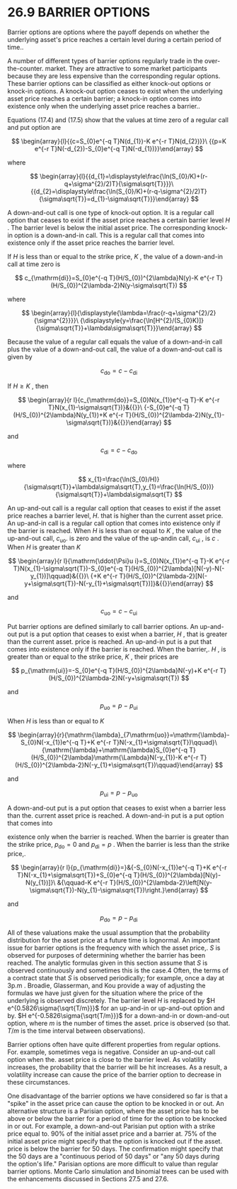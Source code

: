 # 26.9 BARRIER OPTIONS  

Barrier options are options where the payoff depends on whether the underlying asset's price reaches a certain level during a certain period of time..  

A number of different types of barrier options regularly trade in the over-the-counter. market. They are attractive to some market participants because they are less expensive than the corresponding regular options. These barrier options can be classified as either knock-out options or knock-in options. A knock-out option ceases to exist when the underlying asset price reaches a certain barrier; a knock-in option comes into existence only when the underlying asset price reaches a barrier..  

Equations (17.4) and (17.5) show that the values at time zero of a regular call and put option are  

$$
\begin{array}{l}{{c=S_{0}e^{-q T}N(d_{1})-K e^{-r T}N(d_{2})}}\ {{p=K e^{-r T}N(-d_{2})-S_{0}e^{-q T}N(-d_{1})}}\end{array}
$$  

where  

$$
\begin{array}{l}{{d_{1}=\displaystyle\frac{\ln(S_{0}/K)+(r-q+\sigma^{2}/2)T}{\sigma\sqrt{T}}}}\ {{d_{2}=\displaystyle\frac{\ln(S_{0}/K)+(r-q-\sigma^{2}/2)T}{\sigma\sqrt{T}}=d_{1}-\sigma\sqrt{T}}}\end{array}
$$  

A down-and-out call is one type of knock-out option. It is a regular call option that ceases to exist if the asset price reaches a certain barrier level $H$ . The barrier level is below the initial asset price. The corresponding knock-in option is a down-and-in call. This is a regular call that comes into existence only if the asset price reaches the barrier level.  

If $H$ is less than or equal to the strike price, $K$ , the value of a down-and-in call at time zero is  

$$
c_{\mathrm{di}}=S_{0}e^{-q T}(H/S_{0})^{2\lambda}N(y)-K e^{-r T}(H/S_{0})^{2\lambda-2}N(y-\sigma\sqrt{T})
$$  

where  

$$
\begin{array}{l}{\displaystyle{\lambda=\frac{r-q+\sigma^{2}/2}{\sigma^{2}}}}\ {\displaystyle{y=\frac{\ln[H^{2}/(S_{0}K)]}{\sigma\sqrt{T}}+\lambda\sigma\sqrt{T}}}\end{array}
$$  

Because the value of a regular call equals the value of a down-and-in call plus the value of a down-and-out call, the value of a down-and-out call is given by  

$$
c_{\mathrm{do}}=c-c_{\mathrm{di}}
$$  

If $H\geq K$ , then  

$$
\begin{array}{r l}{c_{\mathrm{do}}=S_{0}N(x_{1})e^{-q T}-K e^{-r T}N(x_{1}-\sigma\sqrt{T})}&{{}}\ {-S_{0}e^{-q T}(H/S_{0})^{2\lambda}N(y_{1})+K e^{-r T}(H/S_{0})^{2\lambda-2}N(y_{1}-\sigma\sqrt{T})}&{{}}\end{array}
$$  

and  

$$
c_{\mathrm{di}}=c-c_{\mathrm{do}}
$$  

where  

$$
x_{1}=\frac{\ln(S_{0}/H)}{\sigma\sqrt{T}}+\lambda\sigma\sqrt{T},y_{1}=\frac{\ln(H/S_{0})}{\sigma\sqrt{T}}+\lambda\sigma\sqrt{T}
$$  

An up-and-out call is a regular call option that ceases to exist if the asset price reaches a barrier level, $H.$ that is higher than the current asset price. An up-and-in call is a regular call option that comes into existence only if the barrier is reached. When $H$ is less than or equal to $K$ , the value of the up-and-out call, $c_{\mathrm{uo}}.$ is zero and the value of the up-andin call, $c_{\mathrm{ui}}$ , is $c$ . When $H$ is greater than $K$  

$$
\begin{array}{r l}{\mathrm{\ddot{\Psi}u i}=S_{0}N(x_{1})e^{-q T}-K e^{-r T}N(x_{1}-\sigma\sqrt{T})-S_{0}e^{-q T}(H/S_{0})^{2\lambda}[N(-y)-N(-y_{1})]\qquad}&{{}}\ {+K e^{-r T}(H/S_{0})^{2\lambda-2}[N(-y+\sigma\sqrt{T})-N(-y_{1}+\sigma\sqrt{T})]}&{{}}\end{array}
$$  

and  

$$
c_{\mathrm{uo}}=c-c_{\mathrm{ui}}
$$  

Put barrier options are defined similarly to call barrier options. An up-and-out put is a put option that ceases to exist when a barrier, $H$ , that is greater than the current asset. price is reached. An up-and-in put is a put that comes into existence only if the barrier is reached. When the barrier,. $H$ , is greater than or equal to the strike price, $K$ , their prices are  

$$
p_{\mathrm{ui}}=-S_{0}e^{-q T}(H/S_{0})^{2\lambda}N(-y)+K e^{-r T}(H/S_{0})^{2\lambda-2}N(-y+\sigma\sqrt{T})
$$  

and  

$$
p_{\mathrm{uo}}=p\:-\:p_{\mathrm{ui}}
$$  

When $H$ is less than or equal to $K$  

$$
\begin{array}{r}{\mathrm{\lambda}_{7\mathrm{uo}}=\mathrm{\lambda}-S_{0}N(-x_{1})e^{-q T}+K e^{-r T}N(-x_{1}+\sigma\sqrt{T})\qquad}\ {\mathrm{\lambda}+\mathrm{\lambda}S_{0}e^{-q T}(H/S_{0})^{2\lambda}\mathrm{\Lambda}N(-y_{1})-K e^{-r T}(H/S_{0})^{2\lambda-2}N(-y_{1}+\sigma\sqrt{T})\qquad}\end{array}
$$  

and  

$$
p_{\mathrm{ui}}=p\mathrm{~-~}p_{\mathrm{uo}}
$$  

A down-and-out put is a put option that ceases to exist when a barrier less than the. current asset price is reached. A down-and-in put is a put option that comes into  

existence only when the barrier is reached. When the barrier is greater than the strike price, $p_{\mathrm{do}}=0$ and $p_{\mathrm{di}}=p$ . When the barrier is less than the strike price,.  

$$
\begin{array}{r l}{p_{\mathrm{di}}=}&{-S_{0}N(-x_{1})e^{-q T}+K e^{-r T}N(-x_{1}+\sigma\sqrt{T})+S_{0}e^{-q T}(H/S_{0})^{2\lambda}[N(y)-N(y_{1})]}\ &{\qquad-K e^{-r T}(H/S_{0})^{2\lambda-2}\left[N(y-\sigma\sqrt{T})-N(y_{1}-\sigma\sqrt{T})\right.}\end{array}
$$  

and  

$$
p_{\mathrm{do}}=p-p_{\mathrm{di}}
$$  

All of these valuations make the usual assumption that the probability distribution for the asset price at a future time is lognormal. An important issue for barrier options is the frequency with which the asset price,. $S$ is observed for purposes of determining whether the barrier has been reached. The analytic formulas given in this section assume that $S$ is observed continuously and sometimes this is the case.4 Often, the terms of a contract state that $S$ is observed periodically; for example, once a day at $3\mathrm{p.m}$ . Broadie, Glasserman, and Kou provide a way of adjusting the formulas we have just given for the situation where the price of the underlying is observed discretely. The barrier level $H$ is replaced by $H e^{0.5826\sigma{\sqrt{T/m}}}$ for an up-and-in or up-and-out option and by. $H e^{-0.5826\sigma{\sqrt{T/m}}}$ for a down-and-in or down-and-out option, where $m$ is the number of times the asset. price is observed (so that. $T/m$ is the time interval between observations).  

Barrier options often have quite different properties from regular options. For. example, sometimes vega is negative. Consider an up-and-out call option when the. asset price is close to the barrier level. As volatility increases, the probability that the barrier will be hit increases. As a result, a volatility increase can cause the price of the barrier option to decrease in these circumstances.  

One disadvantage of the barrier options we have considered so far is that a "spike" in the asset price can cause the option to be knocked in or out. An alternative structure is a Parisian option, where the asset price has to be above or below the barrier for a period of time for the option to be knocked in or out. For example, a down-and-out Parisian put option with a strike price equal to. $90\%$ of the initial asset price and a barrier at. $75\%$ of the initial asset price might specify that the option is knocked out if the asset. price is below the barrier for 50 days. The confirmation might specify that the 50 days are a "continuous period of 50 days" or "any 50 days during the option's life." Parisian options are more difficult to value than regular barrier options. Monte Carlo simulation and binomial trees can be used with the enhancements discussed in Sections 27.5 and 27.6.  
